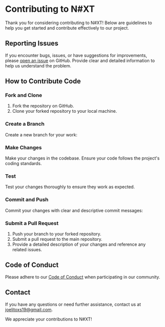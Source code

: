 # Contributing to N#XT

Thank you for considering contributing to N#XT! Below are guidelines to help you get started and contribute effectively to our project.

## Reporting Issues
If you encounter bugs, issues, or have suggestions for improvements, please [open an issue](#) on GitHub. Provide clear and detailed information to help us understand the problem.

## How to Contribute Code

### Fork and Clone
1. Fork the repository on GitHub.
2. Clone your forked repository to your local machine.

### Create a Branch
Create a new branch for your work:

### Make Changes
Make your changes in the codebase. Ensure your code follows the project's coding standards.

### Test
Test your changes thoroughly to ensure they work as expected.

### Commit and Push
Commit your changes with clear and descriptive commit messages:

### Submit a Pull Request
1. Push your branch to your forked repository.
2. Submit a pull request to the main repository.
3. Provide a detailed description of your changes and reference any related issues.

## Code of Conduct
Please adhere to our [Code of Conduct](https://github.com/yusufH001/N-XT/blob/main/code%20of%20conduct.md) when participating in our community.

## Contact
If you have any questions or need further assistance, contact us at [joelitoxs19@gmail.com](mailto:joelitoxs19@gmail.com).

We appreciate your contributions to N#XT!
